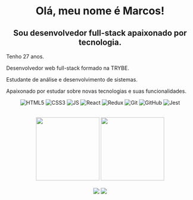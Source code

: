 <h1 align="center">Olá, meu nome é Marcos!</h1>
<h2 align="center">Sou desenvolvedor full-stack apaixonado por tecnologia.</h2>

<p>Tenho 27 anos.</p>
<p>Desenvolvedor web full-stack formado na TRYBE.</p>
<p>Estudante de análise e desenvolvimento de sistemas.</p>
<p>Apaixonado por estudar sobre novas tecnologias e suas funcionalidades.</p>

<div align="center" width="100%">

  ![HTML5](https://img.shields.io/badge/HTML5-E34F26?style=for-the-badge&logo=html5&logoColor=white)
  ![CSS3](https://img.shields.io/badge/CSS3-1572B6?style=for-the-badge&logo=css3&logoColor=white)
  ![JS](https://img.shields.io/badge/JavaScript-323330?style=for-the-badge&logo=javascript&logoColor=F7DF1E)
  ![React](https://img.shields.io/badge/React-20232A?style=for-the-badge&logo=react&logoColor=61DAFB)
  ![Redux](https://img.shields.io/badge/Redux-593D88?style=for-the-badge&logo=redux&logoColor=white)
  ![Git](https://img.shields.io/badge/GIT-E44C30?style=for-the-badge&logo=git&logoColor=white)
  ![GitHub](https://img.shields.io/badge/GitHub-100000?style=for-the-badge&logo=github&logoColor=white)
  ![Jest](https://img.shields.io/badge/Jest-C21325?style=for-the-badge&logo=jest&logoColor=white)

</div>

</br>
<div align="center" width="100%">
  <img height="170px" src="https://github-readme-stats.vercel.app/api?username=MarcosKern&theme=transparent&show_icons=true" />
  <img height="170px" src="https://github-readme-stats.vercel.app/api/top-langs/?username=MarcosKern&theme=transparent&layout=compact" />
</div>
</br>
<div align="center">
  <a href="https://www.linkedin.com/in/marcoskern/"><img src="https://img.shields.io/badge/in/marcoskern-0077B5?style=for-the-badge&logo=linkedin&logoColor=white" /></a>
  <a href="mailto:vkg.marcos@gmail.com"><img src="https://img.shields.io/badge/vkg.marcos@gmail.com-D14836?style=for-the-badge&logo=gmail&logoColor=white"></a>
</div>
